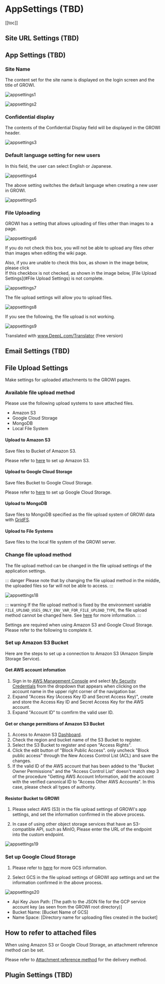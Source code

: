 # AppSettings (TBD)

[[toc]]

## Site URL Settings (TBD)

## App Settings (TBD)
### Site Name

The content set for the site name is displayed on the login screen and the title of GROWI.

![appsettings1](./images/appsettings1.png)

![appsettings2](./images/appsettings2.png)

### Confidential display

The contents of the Confidential Display field will be displayed in the GROWI header.

![appsettings3](./images/appsettings3.png)

### Default language setting for new users

In this field, the user can select English or Japanese.

![appsettings4](./images/appsettings4.png)

The above setting switches the default language when creating a new user in GROWI.

![appsettings5](./images/appsettings5.png)


### File Uploading

GROWI has a setting that allows uploading of files other than images to a page.

![appsettings6](./images/appsettings6.png)

If you do not check this box, you will not be able to upload any files other than images when editing the wiki page.

Also, if you are unable to check this box, as shown in the image below, please click  
If this checkbox is not checked, as shown in the image below, [File Upload Settings](#File Upload Settings) is not complete.

![appsettings7](./images/appsettings7.png)

The file upload settings will allow you to upload files.

![appsettings8](./images/appsettings8.png)

If you see the following, the file upload is not working.

![appsettings9](./images/appsettings9.png)



Translated with www.DeepL.com/Translator (free version)
## Email Settings (TBD)

## File Upload Settings

Make settings for uploaded attachments to the GROWI pages.

### Available file upload method

Please use the following upload systems to save attached files.

- Amazon S3
- Google Cloud Storage
- MongoDB
- Local File System

#### Upload to Amazon S3

Save files to Bucket of Amazon S3.

Please refer to [here](../management-cookbook/app-settings.html#get-aws-account-infomation) to set up Amazon S3.

#### Upload to Google Cloud Storage

Save files Bucket to Google Cloud Storage.

Please refer to [here](../management-cookbook/app-settings.html#set-up-google-cloud-storage) to set up Google Cloud Storage.

#### Upload to MongoDB

Save files to MongoDB specified as the file upload system of GROWI data with
 [GridFS](<https://docs.mongodb.com/manual/core/gridfs/>).

#### Upload to File Systems

Save files to the local file system of the GROWI server.

### Change file upload method

The file upload method can be changed in the file upload settings of the application settings.

::: danger
Please note that by changing the file upload method in the middle,
 the uploaded files so far will not be able to access.
:::

![appsettings18](./images/appsettings18.png)

::: warning
If the file upload method is fixed by the environment variable
 `FILE_UPLOAD_USES_ONLY_ENV_VAR_FOR_FILE_UPLOAD_TYPE`, the file upload method cannot be changed here.
  See [here](../admin-cookbook/attachment) for more information.
:::

Settings are required when using Amazon S3 and Google Cloud Storage.
 Please refer to the following to complete it.

### Set up Amazon S3 Bucket

Here are the steps to set up a connection to Amazon S3 (Amazon Simple Storage Service).

#### Get AWS account infomation

1. Sign in to [AWS Management Console](https://aws.amazon.com/console/) and
 select [My Security Credentials](https://console.aws.amazon.com/iam/home?#/security_credentials)
from the dropdown that appears when clicking on the account name in the upper right corner of the navigation bar.
2. Expand "Access Key (Access Key ID and Secret Access Key)",
 create and store the Access Key ID and Secret Access Key for the AWS account.
3. Expand "Account ID" to comfirm the valid user ID.

#### Get or change permitions of Amazon S3 Bucket

1. Access to Amazon S3 [Dashboard](https://s3.console.aws.amazon.com/s3).
2. Check the region and bucket name of the S3 Bucket to register.
3. Select the S3 Bucket to register and open "Access Rights".
4. Click the edit button of "Block Public Access".
only uncheck "Block public access" through the New Access Control List (ACL) and save the changes.
5. If the valid ID of the AWS account that has been added to the "Bucket Owner Permissions" and the "Access Control List" doesn't match step 3 of the procedure "Getting AWS Account Information,
 add the account with the verified canonical ID to "Access Other AWS Accounts".
 In this case, please check all types of authority.

#### Resistor Bucket to GROWI

1. Please select AWS (S3) in the file upload settings of GROWI's app settings,
 and set the information confirmed in the above process.

2. In case of using other object storage services that have an S3-compatible API, such as MinIO,
Please enter the URL of the endpoint into the custom endpoint.

![appsettings19](./images/appsettings19.png)

### Set up Google Cloud Storage

1. Please refer to [here](https://cloud.google.com/iam/docs/creating-managing-service-account-keys)
for more GCS information.

2. Select GCS in the file upload settings of GROWI app settings and set the information confirmed in the above process.

![appsettings20](./images/appsettings20.png)

- Api Key Json Path: [The path to the JSON file for the GCP service account key (as seen from the GROWI root directory)]
- Bucket Name: [Bucket Name of GCS]
- Name Space: [Directory name for uploading files created in the bucket]

## How to refer to attached files

When using Amazon S3 or Google Cloud Storage, an attachment reference method can be set.

Please refer to [Attachment reference method](../admin-cookbook/attachment.html#how-to-refer-to-attached-files) for the delivery method.

## Plugin Settings (TBD)
